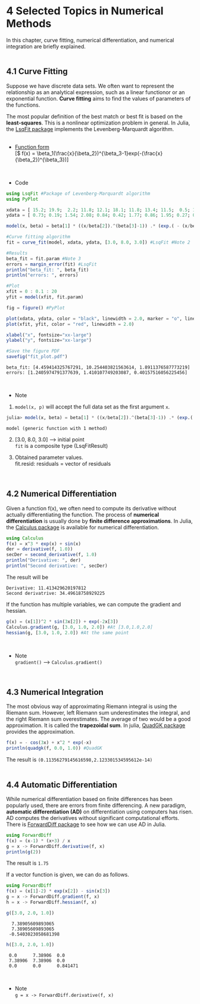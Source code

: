 # 4 Selected Topics in Numerical Methods  
In this chapter, curve fitting, numerical differentiation, and numerical integration are briefly explained.  
<br>

## 4.1 Curve Fitting  
Suppose we have discrete data sets. We often want to represent the relationship as an analytical expression, such as a linear functionor or an exponential function. **Curve fitting** aims to find the values of parameters of the functions.  
  
The most popular definition of the best match or best fit is based on the **least-squares**. This is a nonlinear optimization problem in general. In Julia, the [LsqFit package](https://github.com/JuliaNLSolvers/LsqFit.jl) implements the Levenberg-Marquardt algorithm.  
<br>

- [Function form](https://scrapbox.io/kklab-ise-ag/Chapter_4)  
[$ f(x) = \beta_1(\frac{x}{\beta_2})^{\beta_3-1}exp(-(\frac{x}{\beta_2})^{\beta_3})]  
<br>

- Code  
```julia
using LsqFit #Package of Levenberg-Marquardt algorithm
using PyPlot

xdata = [ 15.2; 19.9;  2.2; 11.8; 12.1; 18.1; 11.8; 13.4; 11.5;  0.5; 18.0; 10.2; 10.6; 13.8;  4.6;  3.8; 15.1; 15.1; 11.7;  4.2 ]
ydata = [ 0.73; 0.19; 1.54; 2.08; 0.84; 0.42; 1.77; 0.86; 1.95; 0.27; 0.39; 1.39; 1.25; 0.76; 1.99; 1.53; 0.86; 0.52; 1.54; 1.05 ]

model(x, beta) = beta[1] * ((x/beta[2]).^(beta[3]-1)) .* (exp.( - (x/beta[2]).^beta[3] )) #Note 1

#Curve fitting algorithm
fit = curve_fit(model, xdata, ydata, [3.0, 8.0, 3.0]) #LsqFit #Note 2

#Results
beta_fit = fit.param #Note 3
errors = margin_error(fit) #LsqFit
println("beta_fit: ", beta_fit)
println("errors: ", errors)

#Plot
xfit = 0 : 0.1 : 20
yfit = model(xfit, fit.param)

fig = figure() #PyPlot

plot(xdata, ydata, color = "black", linewidth = 2.0, marker = "o", linestyle = "None")
plot(xfit, yfit, color = "red", linewidth = 2.0)

xlabel("x", fontsize="xx-large")
ylabel("y", fontsize="xx-large")

#Save the figure PDF
savefig("fit_plot.pdf")
```
```
beta_fit: [4.459414325767291, 10.254403821563614, 1.8911376587773219]
errors: [1.2405974791377639, 1.410107749203087, 0.40157516056225456] 
```
<br>

- Note  
1. ```model(x, p)``` will accept the full data set as the first argument `x`.
  ```julia
  julia> model(x, beta) = beta[1] * ((x/beta[2]).^(beta[3]-1)) .* (exp.( - (x/beta[2]).^beta[3] )) 
  ```
  ```
  model (generic function with 1 method)
  ```

2. [3.0, 8.0, 3.0] --> initial point  
    ```fit``` is a composite type (LsqFitResult)  

3. Obtained parameter values.  
  fit.resid: residuals = vector of residuals  
<br>

## 4.2 Numerical Differentiation  
Given a function f(x), we often need to compute its derivative without actually differentiating the function. The process of **numerical differentiation** is usually done by **finite difference approximations**. In Julia, the [Calculus package](https://github.com/JuliaMath/Calculus.jl) is available for numerical differentiation.  

```julia
using Calculus
f(x) = x^3 * exp(x) + sin(x)
der = derivative(f, 1.0))
secDer = second_derivative(f, 1.0)
println("Derivative: ", der)
println("Second derivative: ", secDer)
```
The result will be  
```
Derivative: 11.413429620197812
Second derivatrive: 34.49618758929225
```
If the function has multiple variables, we can compute the gradient and hessian.  
```julia
g(x) = (x[1])^2 * sin(3x[2]) + exp(-2x[3])
Calculus.gradient(g, [3.0, 1.0, 2.0]) #At [3.0,1.0,2.0]
hessian(g, [3.0, 1.0, 2.0]) #At the same point
```
<br>

- Note  
```gradient()``` --> ```Calculus.gradient()```  
<br>

## 4.3 Numerical Integration  
The most obvious way of approximating Riemann integral is using the Riemann sum. However, left Riemann sum underestimates the integral, and the right Riemann sum overestimates. The average of two would be a good approximation. It is called the **trapezoidal sum**. In julia, [QuadGK package](https://github.com/JuliaMath/QuadGK.jl) provides the approximation.  
```julia
f(x) = - cos(3x) + x^2 * exp(-x)
println(quadgk(f, 0.0, 1.0)) #QuadGK
```
The result is ```(0.11356279145616598,2.123301534595612e-14)```  
<br>

## 4.4 Automatic Differentiation
While numerical differentiation based on finite differences has been popularly used, there are errors from finite differencing. A new paradigm, **automatic differentiation (AD)** on differentiation using computers has risen. AD computes the derivatives without significant computational efforts. There is [ForwardDiff package](https://github.com/JuliaDiff/ForwardDiff.jl) to see how we can use AD in Julia.  
```julia
using ForwardDiff
f(x) = (x-1) * (x+3) / x
g = x -> ForwardDiff.derivative(f, x)
println(g(2))
```
The result is ```1.75```  

If a vector function is given, we can do as follows.  
```julia
using ForwardDiff
f(x) = (x[1]-2) * exp(x[2]) - sin(x[3])
g = x -> ForwardDiff.gradient(f, x)
h = x -> ForwardDiff.hessian(f, x)
```
```julia
g([3.0, 2.0, 1.0])
```
```
  7.38905609893065
  7.38905609893065
 -0.5403023058681398
```
```julia
h([3.0, 2.0, 1.0])
```
```
 0.0      7.38906  0.0
 7.38906  7.38906  0.0
 0.0      0.0      0.841471
```
<br>

- Note  
```g = x -> ForwardDiff.derivative(f, x)```